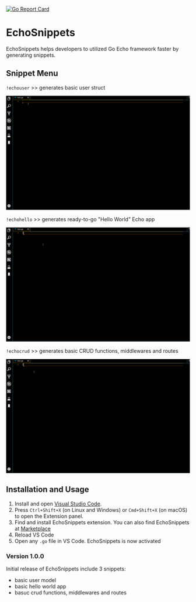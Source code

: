 
[![Go Report Card](https://goreportcard.com/badge/github.com/makhmudislamov/echosnippetsVSCodeExtension)](https://goreportcard.com/report/github.com/makhmudislamov/echosnippetsVSCodeExtension)
# EchoSnippets 

EchoSnippets helps developers to utilized Go Echo framework faster by generating snippets.

## Snippet Menu

`!echouser` >> generates basic user struct 

![walkthrough](./demos/user-demo.gif)

`!echohello` >> generates ready-to-go "Hello World" Echo  app

![walkthrough](./demos/hello-demo.gif)

`!echocrud` >> generates basic CRUD functions, middlewares and routes

![walkthrough](./demos/crud-demo.gif)


## Installation and Usage

1. Install and open [Visual Studio Code](https://code.visualstudio.com/).
2.  Press `Ctrl+Shift+X` (on Linux and Windows) or `Cmd+Shift+X` (on macOS) to open the Extension panel.
3.  Find and install EchoSnippets extension. You can also find EchoSnippets at [Marketplace]()
4. Reload VS Code
5. Open any `.go` file in VS Code. EchoSnippets is now activated

### Version 1.0.0

Initial release of EchoSnippets include 3 snippets:
- basic user model
- basic hello world app
- basuc crud functions, middlewares and routes

